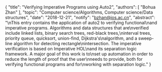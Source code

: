 {
    "title": "Verifying Imperative Programs using Auto2",
    "authors": [
        "Bohua Zhan"
    ],
    "topic": "Computer science/Algorithms, Computer science/Data structures",
    "date": "2018-12-21",
    "notify": "bzhan@ios.ac.cn",
    "abstract": "\nThis entry contains the application of auto2 to verifying functional\nand imperative programs. Algorithms and data structures that are\nverified include linked lists, binary search trees, red-black trees,\ninterval trees, priority queue, quicksort, union-find, Dijkstra's\nalgorithm, and a sweep-line algorithm for detecting rectangle\nintersection. The imperative verification is based on Imperative HOL\nand its separation logic framework. A major goal of this work is to\nset up automation in order to reduce the length of proof that the user\nneeds to provide, both for verifying functional programs and for\nworking with separation logic."
}